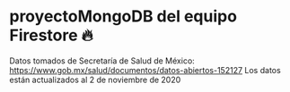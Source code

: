 # proyectoMongoDB del equipo Firestore :fire:
Datos tomados de Secretaría de Salud de México: https://www.gob.mx/salud/documentos/datos-abiertos-152127
Los datos están actualizados al 2 de noviembre de 2020
